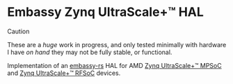 # Embassy Zynq UltraScale+™ HAL

> [!CAUTION]
> These are a *huge* work in progress, and only tested minimally with hardware I have *on hand*
> they may not be fully stable, or functional.

Implementation of an [embassy-rs] HAL for AMD [Zynq UltraScale+™ MPSoC] and [Zynq UltraScale+™ RFSoC] devices.

[embassy-rs]: https://embassy.dev/
[Zynq UltraScale+™ MPSoC]: https://www.amd.com/en/products/adaptive-socs-and-fpgas/soc/zynq-ultrascale-plus-mpsoc.html
[Zynq UltraScale+™ RFSoC]: https://www.amd.com/en/products/adaptive-socs-and-fpgas/soc/zynq-ultrascale-plus-rfsoc.html
